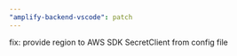 ```yaml
---
"amplify-backend-vscode": patch
---
```


fix: provide region to AWS SDK SecretClient from config file
